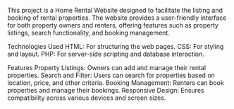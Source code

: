 This project is a Home Rental Website designed to facilitate the listing and booking of rental properties. 
The website provides a user-friendly interface for both property owners and renters, offering features such as property listings, 
search functionality, and booking management.


Technologies Used
HTML: For structuring the web pages.
CSS: For styling and layout.
PHP: For server-side scripting and database interaction.


Features
Property Listings: Owners can add and manage their rental properties.
Search and Filter: Users can search for properties based on location, price, and other criteria.
Booking Management: Renters can book properties and manage their bookings.
Responsive Design: Ensures compatibility across various devices and screen sizes.
